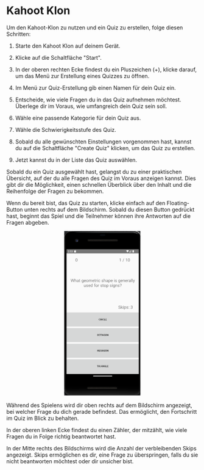 # Kahoot Klon


Um den Kahoot-Klon zu nutzen und ein Quiz zu erstellen, folge diesen Schritten:

1. Starte den Kahoot Klon auf deinem Gerät.

1. Klicke auf die Schaltfläche "Start".

1. In der oberen rechten Ecke findest du ein Pluszeichen (+), klicke darauf, um das Menü zur Erstellung eines Quizzes zu öffnen.

1. Im Menü zur Quiz-Erstellung gib einen Namen für dein Quiz ein.

1. Entscheide, wie viele Fragen du in das Quiz aufnehmen möchtest. Überlege dir im Voraus, wie umfangreich dein Quiz sein soll.

1. Wähle eine passende Kategorie für dein Quiz aus.

1. Wähle die Schwierigkeitsstufe des Quiz.

1. Sobald du alle gewünschten Einstellungen vorgenommen hast, kannst du auf die Schaltfläche "Create Quiz" klicken, um das Quiz zu erstellen.

1. Jetzt kannst du in der Liste das Quiz auswählen.


Sobald du ein Quiz ausgewählt hast, gelangst du zu einer praktischen Übersicht, auf der du alle Fragen des Quiz im Voraus anzeigen kannst. Dies gibt dir die Möglichkeit, einen schnellen Überblick über den Inhalt und die Reihenfolge der Fragen zu bekommen.

Wenn du bereit bist, das Quiz zu starten, klicke einfach auf den Floating-Button unten rechts auf dem Bildschirm. Sobald du diesen Button gedrückt hast, beginnt das Spiel und die Teilnehmer können ihre Antworten auf die Fragen abgeben.

<p align="center">
  <img src="https://github.com/Rekenar/AppDev-Project/blob/main/Img/Game.png" alt="Game Image" width="200"/>
</p>

Während des Spielens wird dir oben rechts auf dem Bildschirm angezeigt, bei welcher Frage du dich gerade befindest. Das ermöglicht, den Fortschritt im Quiz im Blick zu behalten.

In der oberen linken Ecke findest du einen Zähler, der mitzählt, wie viele Fragen du in Folge richtig beantwortet hast. 

In der Mitte rechts des Bildschirms wird die Anzahl der verbleibenden Skips angezeigt. Skips ermöglichen es dir, eine Frage zu überspringen, falls du sie nicht beantworten möchtest oder dir unsicher bist.


